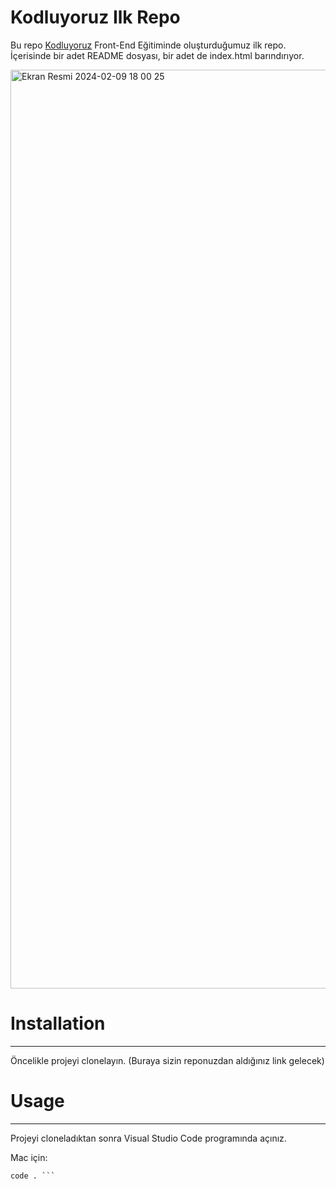 # Kodluyoruz Ilk Repo

Bu repo [Kodluyoruz](https://www.kodluyoruz.org/) Front-End Eğitiminde oluşturduğumuz ilk repo. İçerisinde bir adet README dosyası, bir adet de index.html barındırıyor.


<img width="1470" alt="Ekran Resmi 2024-02-09 18 00 25" src="https://github.com/zehraarslan/kodluyoruzilkrepo/assets/48572250/2b75cfa0-caca-4a27-b4ad-d4d21a7de380">

# Installation
---
Öncelikle projeyi clonelayın. (Buraya sizin reponuzdan aldığınız link gelecek)


# Usage
---
Projeyi cloneladıktan sonra Visual Studio Code programında açınız.

Mac için:
``` cd kodluyoruzilkrepo
code . ```
